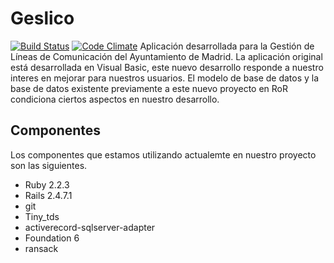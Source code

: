 # Geslico
[![Build Status](https://travis-ci.org/lfvicente/geslico.svg?branch=master)](https://travis-ci.org/lfvicente/geslico)
[![Code Climate](https://codeclimate.com/github/lfvicente/geslico/badges/gpa.svg)](https://codeclimate.com/github/lfvicente/geslico)
Aplicación desarrollada para la Gestión de Líneas de Comunicación del Ayuntamiento de Madrid. La aplicación original está desarrollada en Visual Basic, este nuevo desarrollo responde a nuestro interes en mejorar para nuestros usuarios. 
El modelo de base de datos y la base de datos existente previamente a este nuevo proyecto en RoR condiciona ciertos aspectos en nuestro desarrollo. 

## Componentes  

Los componentes que estamos utilizando actualemte en nuestro proyecto son las siguientes. 
- Ruby 2.2.3
- Rails 2.4.7.1
- git
- Tiny_tds
- activerecord-sqlserver-adapter
- Foundation 6
- ransack 
